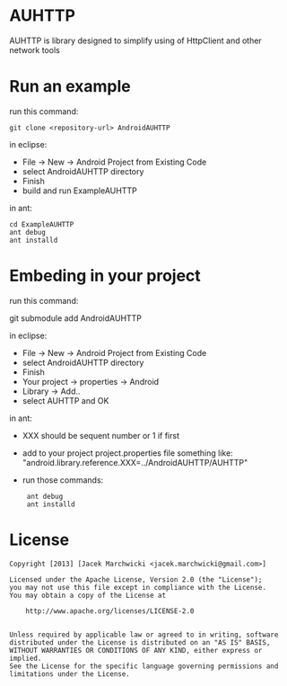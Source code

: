 # AUHTTP
AUHTTP is library designed to simplify using of HttpClient and other network tools

# Run an example

run this command:

    git clone <repository-url> AndroidAUHTTP
    
in eclipse:
 * File -> New -> Android Project from Existing Code
 * select AndroidAUHTTP directory
 * Finish
 * build and run ExampleAUHTTP

in ant:

   	cd ExampleAUHTTP
   	ant debug
   	ant installd

# Embeding in your project

run this command:

   git submodule add <repository-url> AndroidAUHTTP

in eclipse:
 * File -> New -> Android Project from Existing Code
 * select AndroidAUHTTP directory
 * Finish
 * Your project -> properties -> Android
 * Library -> Add..
 * select AUHTTP and OK

in ant:

 * XXX should be sequent number or 1 if first
 * add to your project project.properties file something like: "android.library.reference.XXX=../AndroidAUHTTP/AUHTTP"
 * run those commands:
 
		ant debug
		ant installd
		
# License

    Copyright [2013] [Jacek Marchwicki <jacek.marchwicki@gmail.com>]
    
    Licensed under the Apache License, Version 2.0 (the "License");
    you may not use this file except in compliance with the License.
    You may obtain a copy of the License at
    
    	http://www.apache.org/licenses/LICENSE-2.0
        
    
    Unless required by applicable law or agreed to in writing, software
    distributed under the License is distributed on an "AS IS" BASIS,
    WITHOUT WARRANTIES OR CONDITIONS OF ANY KIND, either express or implied.
    See the License for the specific language governing permissions and
    limitations under the License.
